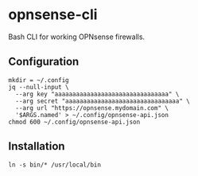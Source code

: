 # opnsense-cli

Bash CLI for working OPNsense firewalls.

## Configuration

```
mkdir = ~/.config
jq --null-input \
  --arg key "aaaaaaaaaaaaaaaaaaaaaaaaaaaaaaaa" \
  --arg secret "aaaaaaaaaaaaaaaaaaaaaaaaaaaaaaaa" \
  --arg url "https://opnsense.mydomain.com" \
  '$ARGS.named' > ~/.config/opnsense-api.json
chmod 600 ~/.config/opnsense-api.json
```

## Installation

```
ln -s bin/* /usr/local/bin
```
